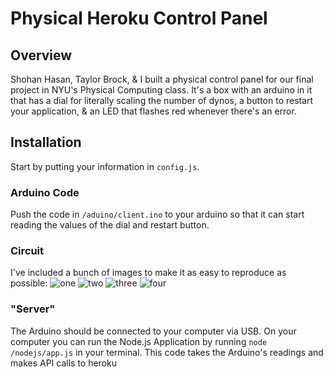 # Physical Heroku Control Panel

## Overview
Shohan Hasan, Taylor Brock, &amp; I built a physical control panel for our final project in NYU's Physical Computing class. It's a box with an arduino in it that has a dial for literally scaling the number of dynos, a button to restart your application, &amp; an LED that flashes red whenever there's an error.

## Installation
Start by putting your information in `config.js`. 

### Arduino Code
Push the code in `/aduino/client.ino` to your arduino so that it can start reading the values of the dial and restart button.

### Circuit
I've included a bunch of images to make it as easy to reproduce as possible:
![one](http://3.bp.blogspot.com/-eyrM7u2oa_c/UZFqPGpm4OI/AAAAAAAAANE/GRovap4XITY/s320/IMG_1736.jpg)
![two](http://4.bp.blogspot.com/-Yd9VKUUFThY/UZFqPX7lieI/AAAAAAAAANI/xRshLjkk2bo/s320/IMG_1739.jpg)
![three](http://2.bp.blogspot.com/-wbSeleg7RBo/UZFqPv-tdzI/AAAAAAAAANU/43WdcC8r5Q8/s320/IMG_1740.JPG)
![four](http://1.bp.blogspot.com/-KqTXIVSA1rA/UZFqPE7t_3I/AAAAAAAAANA/LF6saJ6Dr_M/s320/IMG_1726.jpg)
### "Server"
The Arduino should be connected to your computer via USB. On your computer you can run the Node.js Application by running `node /nodejs/app.js` in your terminal. This code takes the Arduino's readings and makes API calls to heroku